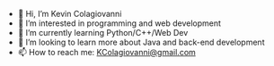 - 👋 Hi, I’m Kevin Colagiovanni
- 👀 I’m interested in programming and web development
- 🌱 I’m currently learning Python/C++/Web Dev
- 💞️ I’m looking to learn more about Java and back-end development
- 📫 How to reach me: KColagiovanni@gmail.com

<!---
KColagiovanni/KColagiovanni is a ✨ special ✨ repository because its `README.md` (this file) appears on your GitHub profile.
You can click the Preview link to take a look at your changes.
--->
